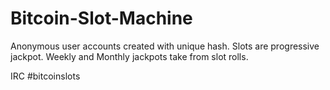 # Bitcoin-Slot-Machine
Anonymous user accounts created with unique hash.  Slots are progressive jackpot. Weekly and Monthly jackpots take from slot rolls.

IRC #bitcoinslots
